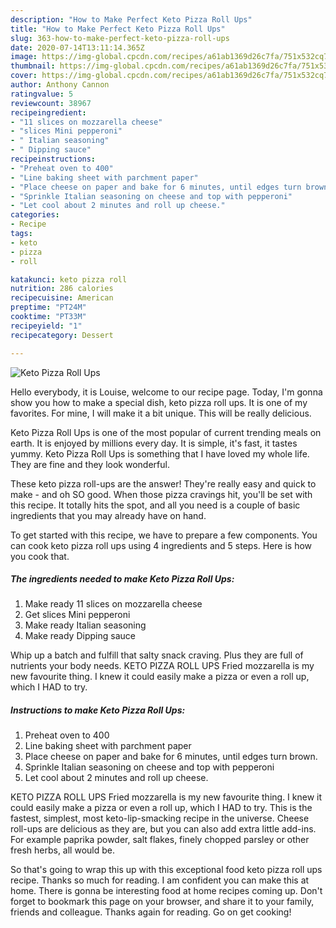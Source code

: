 ```yaml
---
description: "How to Make Perfect Keto Pizza Roll Ups"
title: "How to Make Perfect Keto Pizza Roll Ups"
slug: 363-how-to-make-perfect-keto-pizza-roll-ups
date: 2020-07-14T13:11:14.365Z
image: https://img-global.cpcdn.com/recipes/a61ab1369d26c7fa/751x532cq70/keto-pizza-roll-ups-recipe-main-photo.jpg
thumbnail: https://img-global.cpcdn.com/recipes/a61ab1369d26c7fa/751x532cq70/keto-pizza-roll-ups-recipe-main-photo.jpg
cover: https://img-global.cpcdn.com/recipes/a61ab1369d26c7fa/751x532cq70/keto-pizza-roll-ups-recipe-main-photo.jpg
author: Anthony Cannon
ratingvalue: 5
reviewcount: 38967
recipeingredient:
- "11 slices on mozzarella cheese"
- "slices Mini pepperoni"
- " Italian seasoning"
- " Dipping sauce"
recipeinstructions:
- "Preheat oven to 400"
- "Line baking sheet with parchment paper"
- "Place cheese on paper and bake for 6 minutes, until edges turn brown."
- "Sprinkle Italian seasoning on cheese and top with pepperoni"
- "Let cool about 2 minutes and roll up cheese."
categories:
- Recipe
tags:
- keto
- pizza
- roll

katakunci: keto pizza roll 
nutrition: 286 calories
recipecuisine: American
preptime: "PT24M"
cooktime: "PT33M"
recipeyield: "1"
recipecategory: Dessert

---
```



![Keto Pizza Roll Ups](https://img-global.cpcdn.com/recipes/a61ab1369d26c7fa/751x532cq70/keto-pizza-roll-ups-recipe-main-photo.jpg)

Hello everybody, it is Louise, welcome to our recipe page. Today, I'm gonna show you how to make a special dish, keto pizza roll ups. It is one of my favorites. For mine, I will make it a bit unique. This will be really delicious.

Keto Pizza Roll Ups is one of the most popular of current trending meals on earth. It is enjoyed by millions every day. It is simple, it's fast, it tastes yummy. Keto Pizza Roll Ups is something that I have loved my whole life. They are fine and they look wonderful.

These keto pizza roll-ups are the answer! They&#39;re really easy and quick to make - and oh SO good. When those pizza cravings hit, you&#39;ll be set with this recipe. It totally hits the spot, and all you need is a couple of basic ingredients that you may already have on hand.


To get started with this recipe, we have to prepare a few components. You can cook keto pizza roll ups using 4 ingredients and 5 steps. Here is how you cook that.

<!--inarticleads1-->

##### The ingredients needed to make Keto Pizza Roll Ups:

1. Make ready 11 slices on mozzarella cheese
1. Get slices Mini pepperoni
1. Make ready  Italian seasoning
1. Make ready  Dipping sauce


Whip up a batch and fulfill that salty snack craving. Plus they are full of nutrients your body needs. KETO PIZZA ROLL UPS Fried mozzarella is my new favourite thing. I knew it could easily make a pizza or even a roll up, which I HAD to try. 

<!--inarticleads2-->

##### Instructions to make Keto Pizza Roll Ups:

1. Preheat oven to 400
1. Line baking sheet with parchment paper
1. Place cheese on paper and bake for 6 minutes, until edges turn brown.
1. Sprinkle Italian seasoning on cheese and top with pepperoni
1. Let cool about 2 minutes and roll up cheese.


KETO PIZZA ROLL UPS Fried mozzarella is my new favourite thing. I knew it could easily make a pizza or even a roll up, which I HAD to try. This is the fastest, simplest, most keto-lip-smacking recipe in the universe. Cheese roll-ups are delicious as they are, but you can also add extra little add-ins. For example paprika powder, salt flakes, finely chopped parsley or other fresh herbs, all would be. 

So that's going to wrap this up with this exceptional food keto pizza roll ups recipe. Thanks so much for reading. I am confident you can make this at home. There is gonna be interesting food at home recipes coming up. Don't forget to bookmark this page on your browser, and share it to your family, friends and colleague. Thanks again for reading. Go on get cooking!
